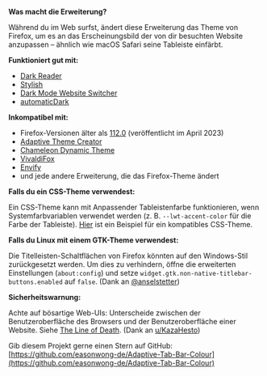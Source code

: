**Was macht die Erweiterung?**

Während du im Web surfst, ändert diese Erweiterung das Theme von Firefox, um es an das Erscheinungsbild der von dir besuchten Website anzupassen – ähnlich wie macOS Safari seine Tableiste einfärbt.

**Funktioniert gut mit:**

- [Dark Reader](https://addons.mozilla.org/firefox/addon/darkreader/)
- [Stylish](https://addons.mozilla.org/firefox/addon/stylish/)
- [Dark Mode Website Switcher](https://addons.mozilla.org/firefox/addon/dark-mode-website-switcher/)
- [automaticDark](https://addons.mozilla.org/firefox/addon/automatic-dark/)

**Inkompatibel mit:**

- Firefox-Versionen älter als [112.0](https://www.mozilla.org/firefox/112.0/releasenotes/) (veröffentlicht im April 2023)
- [Adaptive Theme Creator](https://addons.mozilla.org/firefox/addon/adaptive-theme-creator/)
- [Chameleon Dynamic Theme](https://addons.mozilla.org/firefox/addon/chameleon-dynamic-theme-fixed/)
- [VivaldiFox](https://addons.mozilla.org/firefox/addon/vivaldifox/)
- [Envify](https://addons.mozilla.org/firefox/addon/envify/)
- und jede andere Erweiterung, die das Firefox-Theme ändert

**Falls du ein CSS-Theme verwendest:**

Ein CSS-Theme kann mit Anpassender Tableistenfarbe funktionieren, wenn Systemfarbvariablen verwendet werden (z. B. `--lwt-accent-color` für die Farbe der Tableiste). [Hier](https://github.com/easonwong-de/WhiteSurFirefoxThemeMacOS) ist ein Beispiel für ein kompatibles CSS-Theme.

**Falls du Linux mit einem GTK-Theme verwendest:**

Die Titelleisten-Schaltflächen von Firefox könnten auf den Windows-Stil zurückgesetzt werden. Um dies zu verhindern, öffne die erweiterten Einstellungen (`about:config`) und setze `widget.gtk.non-native-titlebar-buttons.enabled` auf `false`. (Dank an [@anselstetter](https://github.com/anselstetter/))

**Sicherheitswarnung:**

Achte auf bösartige Web-UIs: Unterscheide zwischen der Benutzeroberfläche des Browsers und der Benutzeroberfläche einer Website. Siehe [The Line of Death](https://textslashplain.com/2017/01/14/the-line-of-death/). (Dank an [u/KazaHesto](https://www.reddit.com/user/KazaHesto/))

Gib diesem Projekt gerne einen Stern auf GitHub: [https://github.com/easonwong-de/Adaptive-Tab-Bar-Colour](https://github.com/easonwong-de/Adaptive-Tab-Bar-Colour)